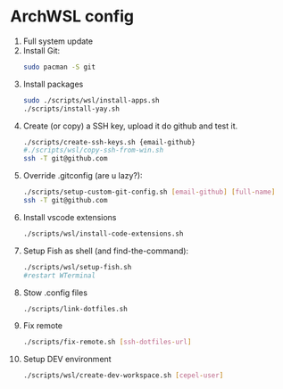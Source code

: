 # ArchWSL config

1. Full system update     
2.  Install Git:
    ```bash
    sudo pacman -S git
    ```
3. Install packages 
    ```bash        
    sudo ./scripts/wsl/install-apps.sh
    ./scripts/install-yay.sh        
    ```	
4. Create (or copy) a SSH key, upload it do github and test it.
    ```bash
    ./scripts/create-ssh-keys.sh {email-github}
    #./scripts/wsl/copy-ssh-from-win.sh
    ssh -T git@github.com
    ```
5. Override .gitconfig (are u lazy?):
    ```bash
    ./scripts/setup-custom-git-config.sh [email-github] [full-name]
    ssh -T git@github.com
    ```
6. Install vscode extensions
    ```bash
    ./scripts/wsl/install-code-extensions.sh
    ```	
7. Setup Fish as shell (and find-the-command):
    ```bash
    ./scripts/wsl/setup-fish.sh
    #restart WTerminal
    ```
8. Stow .config files
    ```bash
    ./scripts/link-dotfiles.sh 
    ```    
9. Fix remote
    ```bash
    ./scripts/fix-remote.sh [ssh-dotfiles-url]
    ```
10. Setup DEV environment
    ```bash
    ./scripts/wsl/create-dev-workspace.sh [cepel-user]
    ```        